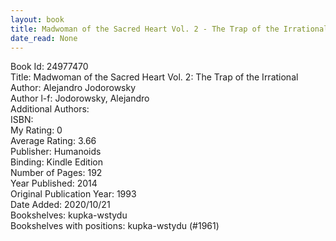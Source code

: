 ```yaml
---
layout: book
title: Madwoman of the Sacred Heart Vol. 2 - The Trap of the Irrational
date_read: None
---
```


Book Id: 24977470<br />
Title: Madwoman of the Sacred Heart Vol. 2: The Trap of the Irrational<br />
Author: Alejandro Jodorowsky<br />
Author l-f: Jodorowsky, Alejandro<br />
Additional Authors: <br />
ISBN: <br />
My Rating: 0<br />
Average Rating: 3.66<br />
Publisher: Humanoids<br />
Binding: Kindle Edition<br />
Number of Pages: 192<br />
Year Published: 2014<br />
Original Publication Year: 1993<br />
Date Added: 2020/10/21<br />
Bookshelves: kupka-wstydu<br />
Bookshelves with positions: kupka-wstydu (#1961)<br />

